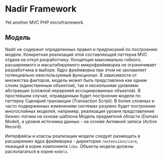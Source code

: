 # Nadir Framework

Yet another MVC PHP microframework.

## Модель

Nadir не содержит определенных правил и предписаний по построению модели.
Конкретная реализация этой составляющей паттерна MVC отдана на откуп разработчику.
Концепция максимально гибкого, расширяемого и масштабируемого микрофреймворка не 
ограничивает разработчика в выборе. Ядро фреймворка при этом не захламляет потенциально 
неиспользуемый функционал. В зависимости от множества факторов, модель может быть 
представлена как одним слоем (единственным объектом), так и несколькими уровнями 
абстракции (сложной иерархией ассоциированных объектов). В простейшем случае,
оправданным будет построение модели по паттерну Сценарий транзакции (Transaction 
Script). В более сложных и часто подверженных изменениям системах разумно будет
построение многослойных моделей, например, реализация уровня представления 
бизнес-логики на основе шаблона Модель предметной области (Domain Model), а уровня
источника данных  - на основе Активной записи (Active Record).

Интерфейсы и классы реализации модели следует размещать в расширениях ядра
фреймворка - директории `/extensions/core`, лежащей в корне компонента `libs`. 
Объекты модели должны располагаться в корне `models`.

